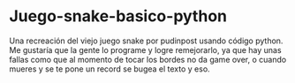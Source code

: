 # Juego-snake-basico-python
Una recreación del viejo juego snake por pudinpost usando código python.
Me gustaría que la gente  lo programe y logre  remejorarlo, ya que hay unas fallas como que al momento de tocar los bordes no da game over, o cuando mueres y se te pone un record
se bugea el texto y eso.

